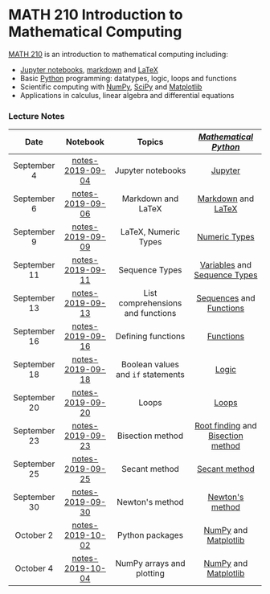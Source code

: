 # MATH 210 Introduction to Mathematical Computing

[MATH 210](https://courses.students.ubc.ca/cs/courseschedule?pname=subjarea&tname=subj-course&dept=MATH&course=210) is an introduction to mathematical computing including:

* [Jupyter notebooks](http://jupyter.org/), [markdown](https://en.wikipedia.org/wiki/Markdown) and [LaTeX](https://en.wikibooks.org/wiki/LaTeX/Mathematics)
* Basic [Python](https://www.python.org/) programming: datatypes, logic, loops and functions
* Scientific computing with [NumPy](http://www.numpy.org/), [SciPy](https://scipy.org/) and [Matplotlib](https://matplotlib.org/)
* Applications in calculus, linear algebra and differential equations

### Lecture Notes

| Date | Notebook | Topics | [*Mathematical Python*](http://www.math.ubc.ca/~pwalls/math-python) |
| :---: | :---: | :---: | :---: |
| September 4 | [notes-2019-09-04](notes-week-01/notes-2019-09-04.ipynb) | Jupyter notebooks | [Jupyter](http://www.math.ubc.ca/~pwalls/math-python/jupyter/notebook/) |
| September 6 | [notes-2019-09-06](notes-week-01/notes-2019-09-06.ipynb) | Markdown and LaTeX | [Markdown](http://www.math.ubc.ca/~pwalls/math-python/jupyter/markdown/) and [LaTeX](http://www.math.ubc.ca/~pwalls/math-python/jupyter/latex/) |
| September 9 | [notes-2019-09-09](notes-week-02/notes-2019-09-09.ipynb) | LaTeX, Numeric Types | [Numeric Types](http://www.math.ubc.ca/~pwalls/math-python/python/numbers/) |
| September 11 | [notes-2019-09-11](notes-week-02/notes-2019-09-11.ipynb) | Sequence Types | [Variables](http://www.math.ubc.ca/~pwalls/math-python/python/variables/) and [Sequence Types](http://www.math.ubc.ca/~pwalls/math-python/python/sequences/) |
| September 13 | [notes-2019-09-13](notes-week-02/notes-2019-09-13.ipynb) | List comprehensions and functions | [Sequences](http://www.math.ubc.ca/~pwalls/math-python/python/sequences/) and [Functions](http://www.math.ubc.ca/~pwalls/math-python/python/functions/) |
| September 16 | [notes-2019-09-16](notes-week-03/notes-2019-09-16.ipynb) | Defining functions | [Functions](http://www.math.ubc.ca/~pwalls/math-python/python/functions/) |
| September 18 | [notes-2019-09-18](notes-week-03/notes-2019-09-18.ipynb) | Boolean values and `if` statements | [Logic](http://www.math.ubc.ca/~pwalls/math-python/python/logic/) |
| September 20 | [notes-2019-09-20](notes-week-03/notes-2019-09-20.ipynb) | Loops | [Loops](http://www.math.ubc.ca/~pwalls/math-python/python/loops/) |
| September 23 | [notes-2019-09-23](notes-week-04/notes-2019-09-23.ipynb) | Bisection method | [Root finding](http://www.math.ubc.ca/~pwalls/math-python/roots-optimization/root-finding/) and [Bisection method](http://www.math.ubc.ca/~pwalls/math-python/roots-optimization/bisection/) |
| September 25 | [notes-2019-09-25](notes-week-04/notes-2019-09-25.ipynb) | Secant method | [Secant method](http://www.math.ubc.ca/~pwalls/math-python/roots-optimization/secant/) |
| September 30 | [notes-2019-09-30](notes-week-05/notes-2019-09-30.ipynb) | Newton's method | [Newton's method](http://www.math.ubc.ca/~pwalls/math-python/roots-optimization/newton/) |
| October 2 | [notes-2019-10-02](notes-week-05/notes-2019-10-02.ipynb) | Python packages | [NumPy](http://www.math.ubc.ca/~pwalls/math-python/scipy/numpy/) and [Matplotlib](http://www.math.ubc.ca/~pwalls/math-python/scipy/matplotlib/) |
| October 4 | [notes-2019-10-04](notes-week-05/notes-2019-10-04.ipynb) | NumPy arrays and plotting | [NumPy](http://www.math.ubc.ca/~pwalls/math-python/scipy/numpy/) and [Matplotlib](http://www.math.ubc.ca/~pwalls/math-python/scipy/matplotlib/) |